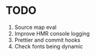 # TODO

 1. Source map eval
 2. Improve HMR console logging 
 3. Prettier and commit hooks
 4. Check fonts being dynamic